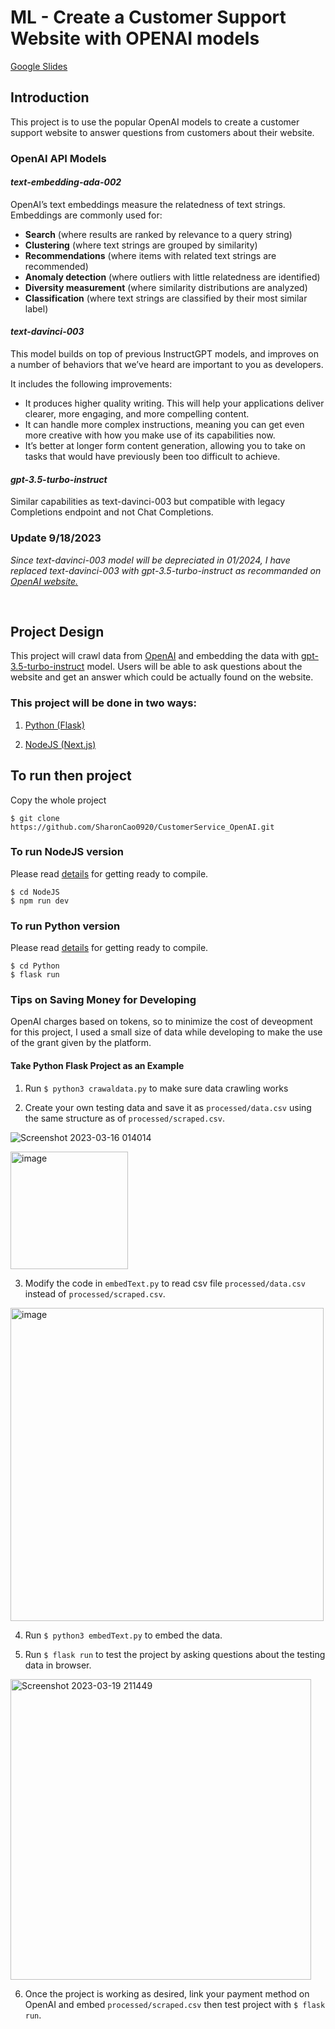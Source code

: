 # **ML - Create a Customer Support Website with OPENAI models**
[Google Slides](https://docs.google.com/presentation/d/110wkdPLv1HxS2wEj5NBrm1Br9f2UYO70l4Yxp-dtXrE/edit?usp=sharing)

## **Introduction**

This project is to use the popular OpenAI models to create a customer support website to answer questions from customers about their website.

### OpenAI API Models

#### *text-embedding-ada-002*

OpenAI’s text embeddings measure the relatedness of text strings. Embeddings are commonly used for:

* **Search** (where results are ranked by relevance to a query string)
* **Clustering** (where text strings are grouped by similarity)
* **Recommendations** (where items with related text strings are recommended)
* **Anomaly detection** (where outliers with little relatedness are identified)
* **Diversity measurement** (where similarity distributions are analyzed)
* **Classification** (where text strings are classified by their most similar label)

#### *text-davinci-003*

This model builds on top of previous InstructGPT models, and improves on a number of behaviors that we’ve heard are important to you as developers.

It includes the following improvements:
* It produces higher quality writing. This will help your applications deliver clearer, more engaging, and more compelling content.
* It can handle more complex instructions, meaning you can get even more creative with how you make use of its capabilities now.
* It’s better at longer form content generation, allowing you to take on tasks that would have previously been too difficult to achieve.

#### *gpt-3.5-turbo-instruct*

Similar capabilities as text-davinci-003 but compatible with legacy Completions endpoint and not Chat Completions.

### Update 9/18/2023
*Since text-davinci-003 model will be depreciated in 01/2024, I have replaced text-davinci-003 with gpt-3.5-turbo-instruct as recommanded on [OpenAI website.](https://platform.openai.com/docs/deprecations)*


<br>

## Project Design

This project will crawl data from [OpenAI](www.openai.com) and embedding the data with [gpt-3.5-turbo-instruct](https://platform.openai.com/docs/models/gpt-3-5) model. Users will be able to ask questions about the website and get an answer which could be actually found on the website.

### This project will be done in two ways:

1. [Python (Flask)](https://github.com/SharonCao0920/CustomerService_OpenAI/tree/main/Python)

2. [NodeJS (Next.js)](https://github.com/SharonCao0920/CustomerService_OpenAI/tree/main/NodeJS)

## To run then project

Copy the whole project

```
$ git clone https://github.com/SharonCao0920/CustomerService_OpenAI.git
```
### To run NodeJS version

Please read [details](https://github.com/SharonCao0920/CustomerService_OpenAI/tree/main/NodeJS) for getting ready to compile.

```
$ cd NodeJS
$ npm run dev
```

### To run Python version

Please read [details](https://github.com/SharonCao0920/CustomerService_OpenAI/tree/main/Python) for getting ready to compile.

```
$ cd Python
$ flask run
```

### **Tips on Saving Money for Developing**

OpenAI charges based on tokens, so to minimize the cost of deveopment for this project, I used a small size of data while developing to make the use of the grant given by the platform.

#### **Take Python Flask Project as an Example**

1. Run ```$ python3 crawaldata.py``` to make sure data crawling works

2. Create your own testing data and save it as ```processed/data.csv``` using the same structure as of ```processed/scraped.csv```. 

![Screenshot 2023-03-16 014014](https://user-images.githubusercontent.com/54694766/228060450-1c657372-08d7-41cf-b304-af291a6101e4.png)

<img width="188" alt="image" src="https://user-images.githubusercontent.com/54694766/228059942-d5662acf-14f2-4a91-8772-0bc83d7667ac.png">

3. Modify the code in ```embedText.py``` to read csv file ```processed/data.csv``` instead of ```processed/scraped.csv```.

<img width="501" alt="image" src="https://user-images.githubusercontent.com/54694766/228060086-213d5f85-beed-4afc-aabf-605ad3b2d60a.png">

4. Run ```$ python3 embedText.py``` to embed the data.

5. Run ```$ flask run``` to test the project by asking questions about the testing data in browser. 

<img width="481" alt="Screenshot 2023-03-19 211449" src="https://user-images.githubusercontent.com/54694766/228060541-47a04fdb-185f-474f-9de5-4954b2c27f6c.png">

6. Once the project is working as desired, link your payment method on OpenAI and embed ```processed/scraped.csv``` then test project with ```$ flask run```.
